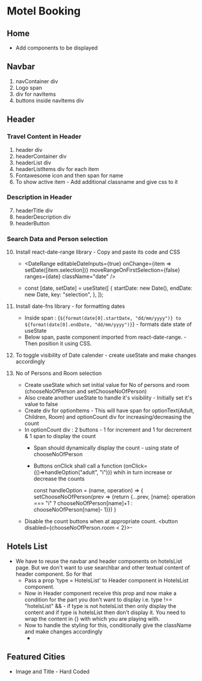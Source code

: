 # Motel Booking

## Home
* Add components to be displayed


## Navbar
1. navContainer div
2. Logo span
3. div for navItems
4. buttons inside navItems div

## Header
### Travel Content in Header
1. header div
2. headerContainer div
3. headerList div
4. headerListItems div for each item
5. Fontawesome icon and then span for name 
6. To show active item - Add additional classname and give css to it

### Description in Header
7. headerTitle div
8. headerDescription div
9. headerButton

### Search Data and Person selection
10. Install react-date-range library - Copy and paste its code and CSS
    * <DateRange
           editableDateInputs={true}
           onChange={item => setDate([item.selection])}
           moveRangeOnFirstSelection={false}
           ranges={date}
           className="date"
      />
    
    * const [date, setDate] = useState([
        {
        startDate: new Date(),
        endDate: new Date,
        key: "selection",
        },
    ]);
        
11. Install date-fns library - for formatting dates
    * Inside span : {`${format(date[0].startDate, "dd/mm/yyyy")} to ${format(date[0].endDate, "dd/mm/yyyy")}`} - formats date state of useState
    * Below span, paste <DateRange/> component imported from react-date-range. - Then position it using CSS.

12. To toggle visibility of Date calender - create useState and make changes accordingly
13. No of Persons and Room selection
    * Create useState which set initial value for No of persons and room (chooseNoOfPerson and setChooseNoOfPerson)
    * Also create another useState to handle it's visibility - Initially set it's value to false 
    * Create div for optionItems - This will have span for optionText(Adult, Children, Room) and optionCount div for increasing/decreasing the count
    * In optionCount div : 2 buttons - 1 for increment and 1 for decrement & 1 span to display the count
        * Span should dynamically display the count - using state of chooseNoOfPerson
        * Buttons onClick shall call a function (onClick={()=>handleOption("adult", "i")}) whih in turn increase or decrease the counts
            
            const handleOption = (name, operation) => {
                setChooseNoOfPerson(prev => {return {...prev, [name]: operation === "i" ? chooseNoOfPerson[name]+1 : chooseNoOfPerson[name]- 1}})
            }
    * Disable the count buttons when at appropriate count. 
            <button disabled={chooseNoOfPerson.room < 2}>-</button>


## Hotels List
* We have to reuse the navbar and header components on hotelsList page. But we don't want to use searchbar and other textual content of header component. So for that
    * Pass a prop 'type = HotelsList' to Header component in HotelsList component.
    * Now in Header component receive this prop and now make a condition for the part you don't want to display i.e. type !== "hotelsList" && - if type is not hotelsList then only display the content and if type is hotelsList then don't display it. You need to wrap the content in {} with which you are playing with.
    * Now to handle the styling for this, conditionally give the className and make changes accordingly
        * <div className= {type === "hotelsList" ? "headerContainer hotelsList" : "headerContainer"}>

## Featured Cities
* Image and Title - Hard Coded

